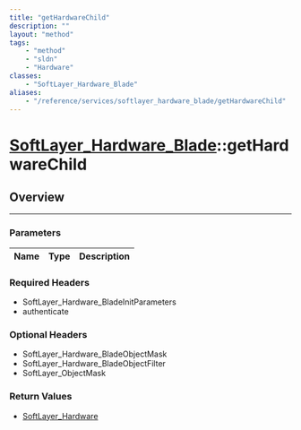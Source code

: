 ```yaml
---
title: "getHardwareChild"
description: ""
layout: "method"
tags:
    - "method"
    - "sldn"
    - "Hardware"
classes:
    - "SoftLayer_Hardware_Blade"
aliases:
    - "/reference/services/softlayer_hardware_blade/getHardwareChild"
---
```

# [SoftLayer_Hardware_Blade](/reference/services/SoftLayer_Hardware_Blade)::getHardwareChild





## Overview 


-----

### Parameters 
|Name | Type | Description |
| --- | --- | --- |


### Required Headers
* SoftLayer_Hardware_BladeInitParameters
* authenticate


### Optional Headers
* SoftLayer_Hardware_BladeObjectMask
* SoftLayer_Hardware_BladeObjectFilter
* SoftLayer_ObjectMask

### Return Values
* <a href='/reference/datatypes/SoftLayer_Hardware'>SoftLayer_Hardware </a>




